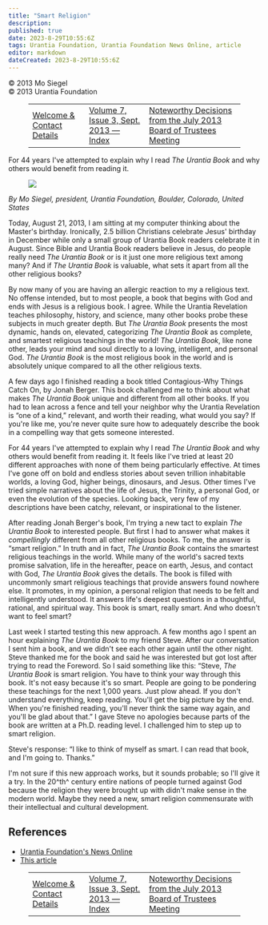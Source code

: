 ```yaml
---
title: "Smart Religion"
description: 
published: true
date: 2023-8-29T10:55:6Z
tags: Urantia Foundation, Urantia Foundation News Online, article
editor: markdown
dateCreated: 2023-8-29T10:55:6Z
---
```


<p class="v-card v-sheet theme--light gray lighten-3 px-2">© 2013 Mo Siegel<br>© 2013 Urantia Foundation</p>
<figure class="table chapter-navigator">
  <table>
    <tbody>
      <tr>
        <td>
        <a href="/en/article/UF_News_Online/Welcome_Contact_Details_2013_09">
          <span class="mdi mdi-arrow-left-drop-circle"></span><span class="pl-2">Welcome & Contact Details</span>
        </a>
        </td>
        <td>
        <a href="/en/index/articles_uf_news_online#volume-7-issue-3-sept-2013">
          <span class="mdi mdi-book-open-variant"></span><span class="pl-2">Volume 7, Issue 3, Sept. 2013 — Index</span>
        </a>
        </td>
        <td>
        <a href="/en/article/Marilynn_Kulieke/Noteworthy_Decisions_from_the_July_2013_Board_of_Trustees_Meeting">
          <span class="pr-2">Noteworthy Decisions from the July 2013 Board of Trustees Meeting</span><span class="mdi mdi-arrow-right-drop-circle"></span>
        </a>
        </td>
      </tr>
    </tbody>
  </table>
</figure>


For 44 years I've attempted to explain why I read _The Urantia Book_ and why others would benefit from reading it.

<figure id="Figure_1" class="image urantiapedia image-style-align-left">
<img src="/image/article/UF_News_Online/2013_09/005.jpg">
</figure>

_By Mo Siegel, president, Urantia Foundation, Boulder, Colorado, United States_

Today, August 21, 2013, I am sitting at my computer thinking about the Master's birthday. Ironically, 2.5 billion Christians celebrate Jesus' birthday in December while only a small group of Urantia Book readers celebrate it in August. Since Bible and Urantia Book readers believe in Jesus, do people really need _The Urantia Book_ or is it just one more religious text among many? And if _The Urantia Book_ is valuable, what sets it apart from all the other religious books?

By now many of you are having an allergic reaction to my a religious text. No offense intended, but to most people, a book that begins with God and ends with Jesus is a religious book. I agree. While the Urantia Revelation teaches philosophy, history, and science, many other books probe these subjects in much greater depth. But _The Urantia Book_ presents the most dynamic, hands on, elevated, categorizing _The Urantia Book_ as complete, and smartest religious teachings in the world! _The Urantia Book_, like none other, leads your mind and soul directly to a loving, intelligent, and personal God. _The Urantia Book_ is the most religious book in the world and is absolutely unique compared to all the other religious texts.

A few days ago I finished reading a book titled Contagious-Why Things Catch On, by Jonah Berger. This book challenged me to think about what makes _The Urantia Book_ unique and different from all other books. If you had to lean across a fence and tell your neighbor why the Urantia Revelation is “one of a kind,” relevant, and worth their reading, what would you say? If you're like me, you're never quite sure how to adequately describe the book in a compelling way that gets someone interested.

For 44 years I've attempted to explain why I read _The Urantia Book_ and why others would benefit from reading it. It feels like l've tried at least 20 different approaches with none of them being particularly effective. At times l've gone off on bold and endless stories about seven trillion inhabitable worlds, a loving God, higher beings, dinosaurs, and Jesus. Other times I've tried simple narratives about the life of Jesus, the Trinity, a personal God, or even the evolution of the species. Looking back, very few of my descriptions have been catchy, relevant, or inspirational to the listener.

After reading Jonah Berger's book, I'm trying a new tact to explain _The Urantia Book_ to interested people. But first I had to answer what makes it _compellingly_ different from all other religious books. To me, the answer is “smart religion.” In truth and in fact, _The Urantia Book_ contains the smartest religious teachings in the world. While many of the world's sacred texts promise salvation, life in the hereafter, peace on earth, Jesus, and contact with God, _The Urantia Book_ gives the details. The book is filled with uncommonly smart religious teachings that provide answers found nowhere else. It promotes, in my opinion, a personal religion that needs to be felt and intelligently understood. It answers life's deepest questions in a thoughtful, rational, and spiritual way. This book is smart, really smart. And who doesn't want to feel smart?

Last week I started testing this new approach. A few months ago I spent an hour explaining _The Urantia Book_ to my friend Steve. After our conversation I sent him a book, and we didn't see each other again until the other night. Steve thanked me for the book and said he was interested but got lost after trying to read the Foreword. So I said something like this: “Steve, _The Urantia Book_ is smart religion. You have to think your way through this book. It's not easy because it's so smart. People are going to be pondering these teachings for the next 1,000 years. Just plow ahead. If you don't understand everything, keep reading. You'll get the big picture by the end. When you're finished reading, you'll never think the same way again, and you'll be glad about that.” I gave Steve no apologies because parts of the book are written at a Ph.D. reading level. I challenged him to step up to smart religion.

Steve's response: “I like to think of myself as smart. I can read that book, and I'm going to. Thanks.”

I'm not sure if this new approach works, but it sounds probable; so l'll give it a try. In the 20^th^ century entire nations of people turned against God because the religion they were brought up with didn't make sense in the modern world. Maybe they need a new, smart religion commensurate with their intellectual and cultural development.


## References

- [Urantia Foundation's News Online](https://www.urantia.org/urantia-foundation/newsletter-pdf-archives)
- [This article]([https://www.urantia.org/news/2013-09/smart-religion](https://www.urantia.org/news/2013-09/smart-religion))

<figure class="table chapter-navigator">
  <table>
    <tbody>
      <tr>
        <td>
        <a href="/en/article/UF_News_Online/Welcome_Contact_Details_2013_09">
          <span class="mdi mdi-arrow-left-drop-circle"></span><span class="pl-2">Welcome & Contact Details</span>
        </a>
        </td>
        <td>
        <a href="/en/index/articles_uf_news_online#volume-7-issue-3-sept-2013">
          <span class="mdi mdi-book-open-variant"></span><span class="pl-2">Volume 7, Issue 3, Sept. 2013 — Index</span>
        </a>
        </td>
        <td>
        <a href="/en/article/Marilynn_Kulieke/Noteworthy_Decisions_from_the_July_2013_Board_of_Trustees_Meeting">
          <span class="pr-2">Noteworthy Decisions from the July 2013 Board of Trustees Meeting</span><span class="mdi mdi-arrow-right-drop-circle"></span>
        </a>
        </td>
      </tr>
    </tbody>
  </table>
</figure>
